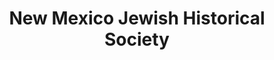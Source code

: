 ---
layout: repo
title: "New Mexico Jewish Historical Society"
id: 24292
permalink: repos/24292/
---